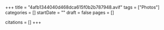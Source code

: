 +++
title = "4afb1344040d468dca615f0b2b787948.avif"
tags = ["Photos"]
categories = []
startDate = ""
draft = false
pages = []

citations = []
+++
